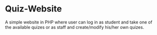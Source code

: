 # Quiz-Website
A simple website in PHP where user can log in as student and take one of the available quizes or as staff and create/modify his/her own quizes.
